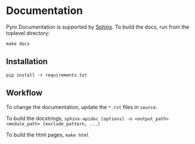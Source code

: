 # Documentation #
Pyro Documentation is supported by [Sphinx](http://www.sphinx-doc.org/en/stable/). 
To build the docs, run from the toplevel directory:
```
make docs
```

## Installation ##
```
pip install -r requirements.txt
```

## Workflow ##
To change the documentation, update the `*.rst` files in `source`.

To build the docstrings, `sphinx-apidoc [options] -o <output_path> <module_path> [exclude_pattern, ...]`

To build the html pages, `make html`
